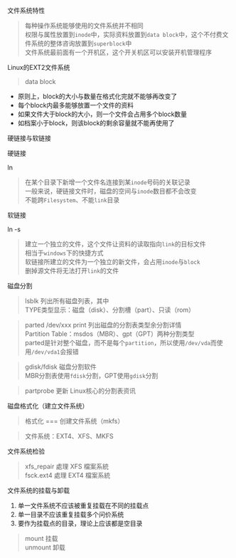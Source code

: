 
文件系统特性 

> 每种操作系统能够使用的文件系统并不相同    
> 权限与属性放置到`inode`中，实际资料放置到`data block`中，这个不付费文件系统的整体咨询放置到`superblock`中  
> 文件系统最前面有一个开机区，这个开关机区可以安装开机管理程序

Linux的EXT2文件系统

> data block

- 原则上，block的大小与数量在格式化完就不能够再改变了  
- 每个block内最多能够放置一个文件的资料  
- 如果文件大于block的大小，则一个文件会占用多个block数量  
- 如档案小于block，则该block的剩余容量就不能再使用了


硬链接与软链接

硬链接

ln 

> 在某个目录下新增一个文件名连接到某`inode`号码的关联记录  
> 一般来说，硬链接文件时，磁盘的空间与`inode`数目都不会改变  
> 不能跨`Filesystem`、不能`link`目录

软链接

ln -s     

> 建立一个独立的文件，这个文件让资料的读取指向`link`的目标文件  
> 相当于`windows`下的快捷方式  
> 软链接所建立的文件为一个独立的新文件，会占用`inode`与`block`  
> 删掉源文件将无法打开`link`的文件

磁盘分割

> lsblk 列出所有磁盘列表，其中  
> TYPE类型显示：磁盘（disk）、分割槽（part）、只读（rom）

> parted /dev/xxx print  列出磁盘的分割表类型余分割详情  
> Partition Table：msdos（MBR）、gpt（GPT）两种分割类型  
> parted是针对整个磁盘，而不是每个`partition`，所以使用`/dev/vda`而使用`/dev/vda1`会报错

> gdisk/fdisk 磁盘分割软件  
> MBR分割表使用`fdisk`分割，GPT使用`gdisk`分割

> partprobe 更新 Linux核心的分割表资讯  

磁盘格式化（建立文件系统）

> 格式化 === 创建文件系统（mkfs）

> 文件系统：EXT4、XFS、MKFS

文件系统检验

> xfs_repair 處理 XFS 檔案系統  
> fsck.ext4 處理 EXT4 檔案系統  

文件系统的挂载与卸载

1. 单一文件系统不应该被重复挂载在不同的挂载点  
2. 单一目录不应该重复挂载多个问价系统  
3. 要作为挂载点的目录，理论上应该都是空目录  

> mount 挂载  
> unmount 卸载
